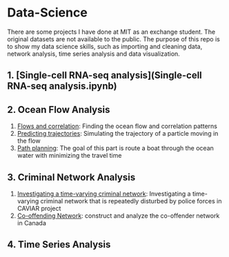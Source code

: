 # Data-Science
There are some projects I have done at MIT as an exchange student. The original datasets are not available to the public. The purpose of this repo is to show my data science skills, such as importing and cleaning data, network analysis, time series analysis and data visualization.

## 1. [Single-cell RNA-seq analysis](Single-cell RNA-seq analysis.ipynb)

## 2. Ocean Flow Analysis
1. [Flows and correlation](Ocean_Flow/Ocean_Flow_1.ipynb): Finding the ocean flow and correlation patterns
2. [Predicting trajectories](Ocean_Flow/Ocean_Flow_2.ipynb): Simulating the trajectory of a particle moving in the flow
3. [Path planning](Ocean_Flow/Ocean_Flow_3.ipynb): The goal of this part is route a boat through the ocean water  with minimizing the travel time

## 3. Criminal Network Analysis
1. [Investigating a time-varying criminal network](Criminal_Network_Analysis/Criminal_Network_Analysis_1.ipynb): Investigating a time-varying criminal network that is repeatedly disturbed by police forces in CAVIAR project
2. [Co-offending Network](Criminal_Network_Analysis/Criminal_Network_Analysis_2.ipynb): construct and analyze the co-offender network in Canada

## 4. Time Series Analysis

      
      
